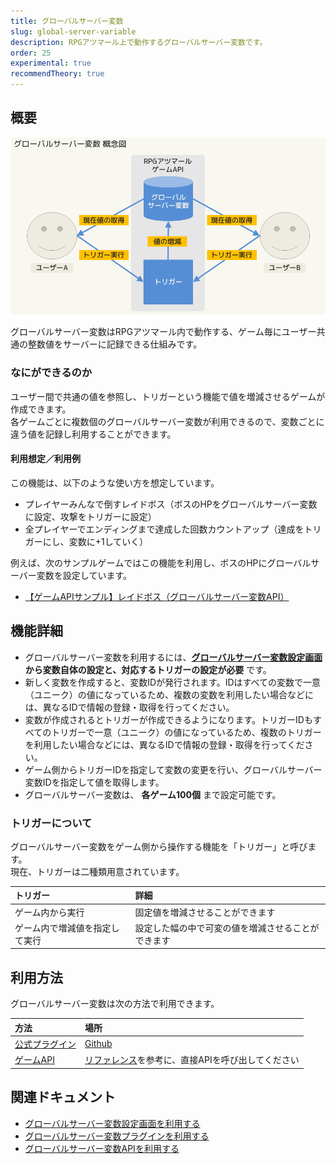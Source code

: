 ```yaml
---
title: グローバルサーバー変数
slug: global-server-variable
description: RPGアツマール上で動作するグローバルサーバー変数です。
order: 25
experimental: true
recommendTheory: true
---
```


## 概要
![グローバルサーバー変数の概念図](/images/global-server-variable/concept.png)

グローバルサーバー変数はRPGアツマール内で動作する、ゲーム毎にユーザー共通の整数値をサーバーに記録できる仕組みです。

### なにができるのか
ユーザー間で共通の値を参照し、トリガーという機能で値を増減させるゲームが作成できます。  
各ゲームごとに複数個のグローバルサーバー変数が利用できるので、変数ごとに違う値を記録し利用することができます。

#### 利用想定／利用例
この機能は、以下のような使い方を想定しています。
- プレイヤーみんなで倒すレイドボス（ボスのHPをグローバルサーバー変数に設定、攻撃をトリガーに設定）
- 全プレイヤーでエンディングまで達成した回数カウントアップ（達成をトリガーにし、変数に+1していく）

例えば、次のサンプルゲームではこの機能を利用し、ボスのHPにグローバルサーバー変数を設定しています。
- [【ゲームAPIサンプル】レイドボス（グローバルサーバー変数API）](https://game.nicovideo.jp/atsumaru/games/gm9226)

## 機能詳細
 - グローバルサーバー変数を利用するには、**[グローバルサーバー変数設定画面](/global-server-variable/setting) から変数自体の設定と、対応するトリガーの設定が必要** です。
 - 新しく変数を作成すると、変数IDが発行されます。IDはすべての変数で一意（ユニーク）の値になっているため、複数の変数を利用したい場合などには、異なるIDで情報の登録・取得を行ってください。
 - 変数が作成されるとトリガーが作成できるようになります。トリガーIDもすべてのトリガーで一意（ユニーク）の値になっているため、複数のトリガーを利用したい場合などには、異なるIDで情報の登録・取得を行ってください。
 - ゲーム側からトリガーIDを指定して変数の変更を行い、グローバルサーバー変数IDを指定して値を取得します。
 - グローバルサーバー変数は、 **各ゲーム100個** まで設定可能です。

### トリガーについて
グローバルサーバー変数をゲーム側から操作する機能を「トリガー」と呼びます。  
現在、トリガーは二種類用意されています。

トリガー|詳細
:---|:---
ゲーム内から実行|固定値を増減させることができます
ゲーム内で増減値を指定して実行|設定した幅の中で可変の値を増減させることができます


## 利用方法

グローバルサーバー変数は次の方法で利用できます。

方法 | 場所
:---|:---
[公式プラグイン](/global-server-variable/plugin) | [Github](https://github.com/atsumaru/mv-plugins/blob/master/plugins/AtsumaruGlobalServerVariableExperimental.js)
[ゲームAPI](/global-server-variable/api) | [リファレンス](/global-server-variable/api)を参考に、直接APIを呼び出してください


## 関連ドキュメント

- [グローバルサーバー変数設定画面を利用する](/global-server-variable/setting)
- [グローバルサーバー変数プラグインを利用する](/global-server-variable/plugin)
- [グローバルサーバー変数APIを利用する](/global-server-variable/api)
